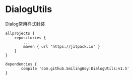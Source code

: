 # DialogUtils
Dialog常用样式封装

	allprojects {
		repositories {
			...
			maven { url 'https://jitpack.io' }
		}
	}
  
  	dependencies {
	       compile 'com.github.SmilingBoy:DialogUtils:v1.5'
	}
